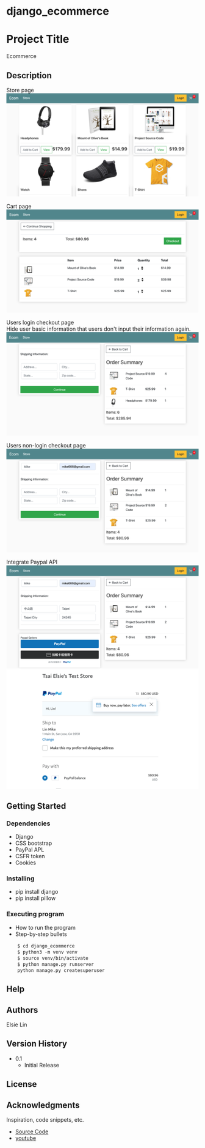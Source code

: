 # django_ecommerce

# Project Title

Ecommerce

## Description

Store page
![plot](./store.png)

Cart page
![plot](./cart.png)

Users login checkout page  
Hide user basic information that users don't input their information again.
![plot](./login_checkout.png)

Users non-login checkout page
![plot](./non_login_checkout.png)

Integrate Paypal API
![plot](./paypal.png)
![plot](./excude_paypal.png)

## Getting Started

### Dependencies

* Django
* CSS bootstrap
* PayPal APL
* CSFR token
* Cookies

### Installing

* pip install django
* pip install pillow

### Executing program

* How to run the program
* Step-by-step bullets
```
    $ cd django_ecommerce
    $ python3 -m venv venv 
    $ source venv/bin/activate 
    $ python manage.py runserver
    python manage.py createsuperuser

```

## Help


## Authors

Elsie Lin


## Version History

* 0.1
    * Initial Release

## License

## Acknowledgments

Inspiration, code snippets, etc.
* [Source Code](https://codewithsteps.herokuapp.com/project/cd0492f3-ee93-471a-9dbc-b047233336c3/)
* [youtube](https://www.youtube.com/watch?v=_ELCMngbM0E&list=PL-51WBLyFTg0omnamUjL1TCVov7yDTRng)